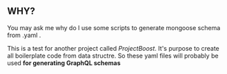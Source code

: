 ## WHY?
You may ask me why do I use some scripts to generate mongoose schema from .yaml .



This is a test for another project called *ProjectBoost*.
It's purpose to create all boilerplate code from data structre.
So these yaml files will probably be used **for generating GraphQL schemas**
